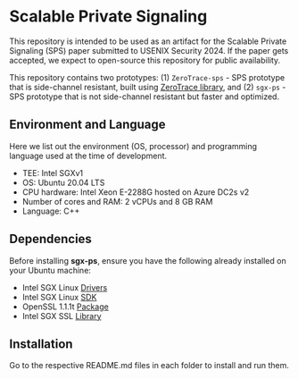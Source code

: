 # Scalable Private Signaling

This repository is intended to be used as an artifact for the Scalable Private Signaling (SPS) paper submitted to USENIX Security 2024. 
If the paper gets accepted, we expect to open-source this repository for public availability.

This repository contains two prototypes: (1) `ZeroTrace-sps` - SPS prototype that is side-channel resistant, built using [ZeroTrace library](https://github.com/sshsshy/ZeroTrace/tree/master), and (2) `sgx-ps` - SPS prototype that is not side-channel resistant but faster and optimized.

## Environment and Language

Here we list out the environment (OS, processor) and programming language used at the time of development.

  - TEE: Intel SGXv1 
  - OS: Ubuntu 20.04 LTS
  - CPU hardware: Intel Xeon E-2288G hosted on Azure DC2s v2
  - Number of cores and RAM: 2 vCPUs and 8 GB RAM
  - Language: C++

## Dependencies

Before installing **sgx-ps**, ensure you have the following already installed on your Ubuntu machine:

  - Intel SGX Linux [Drivers](https://github.com/intel/linux-sgx-driver)
  - Intel SGX Linux [SDK](https://github.com/intel/linux-sgx)
  - OpenSSL 1.1.1t [Package](https://learnubuntu.com/install-openssl/)
  - Intel SGX SSL [Library](https://github.com/intel/intel-sgx-ssl)


## Installation

Go to the respective README.md files in each folder to install and run them.
